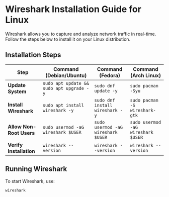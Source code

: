 # Wireshark Installation Guide for Linux

Wireshark allows you to capture and analyze network traffic in real-time. Follow the steps below to install it on your Linux distribution.

## Installation Steps

| **Step**   | **Command (Debian/Ubuntu)**             | **Command (Fedora)**        | **Command (Arch Linux)**      |
|------------|--------------------------------------|----------------------------|------------------------------|
| **Update System** | `sudo apt update && sudo apt upgrade -y` | `sudo dnf update -y` | `sudo pacman -Syu` |
| **Install Wireshark** | `sudo apt install wireshark -y` | `sudo dnf install wireshark -y` | `sudo pacman -S wireshark-gtk` |
| **Allow Non-Root Users** | `sudo usermod -aG wireshark $USER` | `sudo usermod -aG wireshark $USER` | `sudo usermod -aG wireshark $USER` |
| **Verify Installation** | `wireshark --version` | `wireshark --version` | `wireshark --version` |

## Running Wireshark
To start Wireshark, use:
```bash
wireshark

